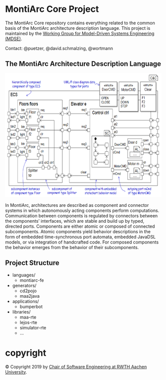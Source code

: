 # MontiArc Core Project

The MontiArc Core repository contains everything related to the common basis of the MontiArc architecture description language. This project is maintained by the [Working Group for Model-Driven Systems Engineering (MDSE)][mdse].

Contact: @puetzer, @david.schmalzing, @wortmann

[se-rwth]: http://www.se-rwth.de
[mdse]:http://www.se-rwth.de/teams/mdse/

## The MontiArc Architecture Description Language

<img src="pics/elevatorExample.PNG" alt="drawing" height="400px"/>

In MontiArc, architectures are described as component and connector systems in which autonomously acting components perform computations. Communication between components is regulated by connectors between the components’ interfaces, which are stable and build up by typed, directed ports. Components are either atomic or composed of connected subcomponents. Atomic components yield behavior descriptions in the form of embedded time-synchronous port automata, embedded JavaDSL models, or via integration of handcrafted code. For composed components the behavior emerges from the behavior of their subcomponents. 

## Project Structure

* languages/
  * montiarc-fe
* generators/
    * cd2pojo
    * maa2java
* applications/
    * bumperbot  
* libraries/
    * maa-rte
    * lejos-rte
    * simulator-rte
    * ...

# copyright

© Copyright 2019 by [Chair of Software Engineering at RWTH Aachen University][se-rwth].